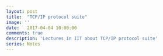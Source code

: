 ```yaml
---
layout: post
title:  "TCP/IP protocol suite"
image: ''
date:   2017-04-04 10:00:00
comments: true
description: 'Lectures in IIT about TCP/IP protocol suite'
series: Notes
---
```


